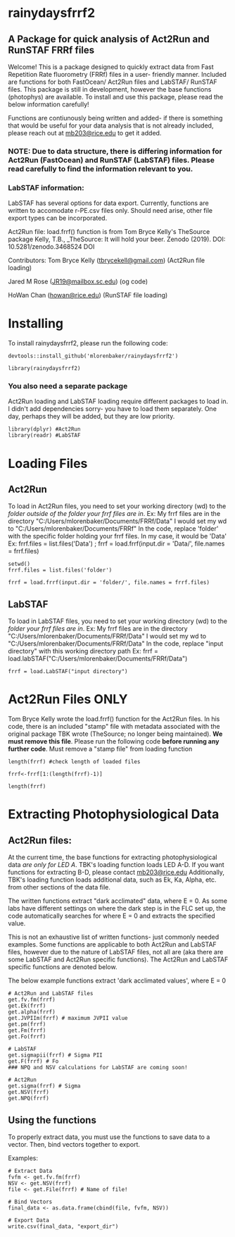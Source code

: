 # rainydaysfrrf2
## A Package for quick analysis of Act2Run and RunSTAF FRRf files
Welcome! This is a package designed to quickly extract data from Fast Repetition Rate fluorometry (FRRf) files in a user- friendly manner. Included are functions for both FastOcean/ Act2Run files and LabSTAF/ RunSTAF files. This package is still in development, however the base functions (photophys) are available. To install and use this package, please read the below information carefully!

Functions are contiunously being written and added- if there is something that would be useful for your data analysis that is not already included, please reach out at mb203@rice.edu to get it added. 

### NOTE: Due to data structure, there is differing information for Act2Run (FastOcean) and RunSTAF (LabSTAF) files. Please read carefully to find the information relevant to you. 
### LabSTAF information:
LabSTAF has several options for data export. Currently, functions are written to accomodate r-PE.csv files only. Should need arise, other file export types can be incorporated. 

Act2Run file:
load.frrf() function is from Tom Bryce Kelly's TheSource package
Kelly, T.B., _TheSource: It will hold your beer. Zenodo (2019). DOI: 10.5281/zenodo.3468524 DOI 

Contributors:
Tom Bryce Kelly (tbrycekell@gmail.com) (Act2Run file loading)

Jared M Rose (JR19@mailbox.sc.edu) (og code)

HoWan Chan (howan@rice.edu) (RunSTAF file loading)

# Installing
To install rainydaysfrrf2, please run the following code: 
```{r}
devtools::install_github('mlorenbaker/rainydaysfrrf2')

library(rainydaysfrrf2)
```

### You also need a separate package
Act2Run loading and LabSTAF loading require different packages to load in. 
I didn't add dependencies sorry- you have to load them separately. One day, perhaps they will be added, but they are low priority. 
```{r}
library(dplyr) #Act2Run
library(readr) #LabSTAF
```

# Loading Files
## Act2Run
To load in Act2Run files, you need to set your working directory (wd) to the _folder outside of the folder your frrf files are in_. 
Ex: My frrf files are in the directory "C:/Users/mlorenbaker/Documents/FRRf/Data"
I would set my wd to "C:/Users/mlorenbaker/Documents/FRRf"
In the code, replace 'folder' with the specific folder holding your frrf files. In my case, it would be 'Data'
Ex: frrf.files = list.files('Data') ; frrf = load.frrf(input.dir = 'Data/', file.names = frrf.files)
```{r}
setwd()
frrf.files = list.files('folder')

frrf = load.frrf(input.dir = 'folder/', file.names = frrf.files)
```
## LabSTAF
To load in LabSTAF files, you need to set your working directory (wd) to the _folder your frrf files are in_. 
Ex: My frrf files are in the directory "C:/Users/mlorenbaker/Documents/FRRf/Data"
I would set my wd to "C:/Users/mlorenbaker/Documents/FRRf/Data"
In the code, replace "input directory" with this working directory path
Ex: frrf = load.labSTAF("C:/Users/mlorenbaker/Documents/FRRf/Data")
```{r}
frrf = load.LabSTAF("input directory")
```

# Act2Run Files ONLY
Tom Bryce Kelly wrote the load.frrf() function for the Act2Run files. In his code, there is an included "stamp" file with metadata associated with the original package TBK wrote (TheSource; no longer being maintained). **We must remove this file**. Please run the following code **before running any further code**. 
Must remove a "stamp file" from loading function

```{r}
length(frrf) #check length of loaded files

frrf<-frrf[1:(length(frrf)-1)] 

length(frrf)
```
# Extracting Photophysiological Data 
## Act2Run files:
At the current time, the base functions for extracting photophysiological data _are only for LED A_. 
TBK's loading function loads LED A-D. If you want functions for extracting B-D, please contact mb203@rice.edu
Additionally, TBK's loading function loads additional data, such as Ek, Ka, Alpha, etc. from other sections of the data file. 

The written functions extract "dark acclimated" data, where E = 0. As some labs have different settings on where the dark step is in the FLC set up, the code automatically searches for where E = 0 and extracts the specified value. 

This is not an exhaustive list of written functions- just commonly needed examples. Some functions are applicable to both Act2Run and LabSTAF files, however due to the nature of LabSTAF files, not all are (aka there are some LabSTAF and Act2Run specific functions). The Act2Run and LabSTAF specific functions are denoted below. 

The below example functions extract 'dark acclimated values', where E = 0
```{r}
# Act2Run and LabSTAF files
get.fv.fm(frrf)
get.Ek(frrf)
get.alpha(frrf)
get.JVPIIm(frrf) # maximum JVPII value
get.pm(frrf)
get.Fm(frrf)
get.Fo(frrf)

# LabSTAF
get.sigmapii(frrf) # Sigma PII
get.F(frrf) # Fo
### NPQ and NSV calculations for LabSTAF are coming soon!

# Act2Run
get.sigma(frrf) # Sigma
get.NSV(frrf)
get.NPQ(frrf)

```
## Using the functions
To properly extract data, you must use the functions to save data to a vector. Then, bind vectors together to export. 

Examples:
```{r}
# Extract Data
fvfm <- get.fv.fm(frrf)
NSV <- get.NSV(frrf)
file <- get.File(frrf) # Name of file!

# Bind Vectors
final_data <- as.data.frame(cbind(file, fvfm, NSV))

# Export Data
write.csv(final_data, "export_dir")

```



